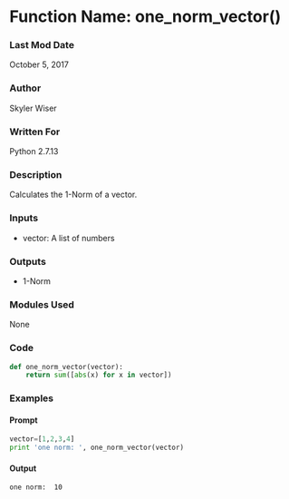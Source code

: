 # Function Name: one_norm_vector()

### Last Mod Date
October 5, 2017
### Author
Skyler Wiser
### Written For
Python 2.7.13
### Description
Calculates the 1-Norm of a vector.
### Inputs
* vector: A list of numbers
### Outputs
* 1-Norm
### Modules Used
None
### Code

```python
def one_norm_vector(vector):
    return sum([abs(x) for x in vector])
```

### Examples
#### Prompt

```python
vector=[1,2,3,4]
print 'one norm: ', one_norm_vector(vector)
```

#### Output

```
one norm:  10
```

